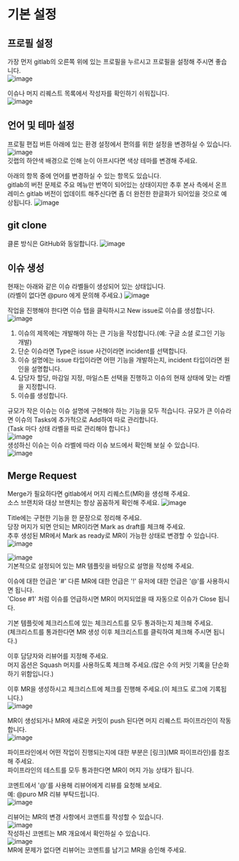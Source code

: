# 기본 설정
## 프로필 설정
가장 먼저 gitlab의 오른쪽 위에 있는 프로필을 누르시고 프로필을 설정해 주시면 좋습니다.  
![image](uploads/4248272846b4258e4d8fc0983ebbd729/image.png)

이슈나 머지 리퀘스트 목록에서 작성자를 확인하기 쉬워집니다.  
![image](uploads/c2f4c118d98a3696d1af910fe7d795ac/image.png)

## 언어 및 테마 설정
프로필 편집 버튼 아래에 있는 환경 설정에서 편의를 위한 설정을 변경하실 수 있습니다.  
![image](uploads/63026347e66be3d45cbc78d81d064f23/image.png)  
깃랩의 하얀색 배경으로 인해 눈이 아프시다면 색상 테마를 변경해 주세요.

아래의 항목 중에 언어를 변경하실 수 있는 항목도 있습니다.  
gitlab의 버전 문제로 주요 메뉴만 번역이 되어있는 상태이지만 추후 본사 측에서 온프레미스 gitlab 버전이 업데이트 해주신다면 좀 더 완전한 한글화가 되어있을 것으로 예상됩니다.
![image](uploads/d310e0ad59189ad9484a03d1455947c9/image.png)

## git clone
클론 방식은 GitHub와 동일합니다.
![image](uploads/fc7fd51c6fb7cc62f2ee04fb43bd3bf1/image.png)

## 이슈 생성
현재는 아래와 같은 이슈 라벨들이 생성되어 있는 상태입니다.  
(라벨이 없다면 @puro 에게 문의해 주세요.)
![image](uploads/ce4d597739947ef977014b7403cef01e/image.png)  

작업을 진행해야 한다면 이슈 탭을 클릭하시고 New issue로 이슈를 생성합니다.
![image](uploads/81c3eab96feae17b6fb56438efc7a71d/image.png)  
1. 이슈의 제목에는 개발해야 하는 큰 기능을 작성합니다.(예: 구글 소셜 로그인 기능 개발)
2. 단순 이슈라면 Type은 issue 사건이라면 incident를 선택합니다.
3. 이슈 설명에는 issue 타입이라면 어떤 기능을 개발하는지, incident 타입이라면 원인을 설명합니다.
4. 담당자 할당, 마감일 지정, 마일스톤 선택을 진행하고 이슈의 현재 상태에 맞는 라벨을 지정합니다.
5. 이슈를 생성합니다.

규모가 작은 이슈는 이슈 설명에 구현해야 하는 기능을 모두 적습니다.
규모가 큰 이슈라면 이슈의 Tasks에 추가적으로 Add하여 따로 관리합니다.  
(Task 마다 상태 라벨을 따로 관리해야 합니다.)  
![image](uploads/c0985c4a900506a249700b3353bd0705/image.png)  
생성하신 이슈는 이슈 라벨에 따라 이슈 보드에서 확인해 보실 수 있습니다.  
![image](uploads/0141e26623eda0f50b1f12728badc75a/image.png)

## Merge Request
Merge가 필요하다면 gitlab에서 머지 리퀘스트(MR)을 생성해 주세요.  
소스 브랜치와 대상 브랜치는 항상 꼼꼼하게 확인해 주세요. 
![image](uploads/ce7a6c7f99aa0cb4784b936b4278247a/image.png)

Title에는 구현한 기능을 한 문장으로 정리해 주세요.  
당장 머지가 되면 안되는 MR이라면 Mark as draft를 체크해 주세요.  
추후 생성된 MR에서 Mark as ready로 MR이 가능한 상태로 변경할 수 있습니다.  
![image](uploads/ea6285596392e035b77492683df80e57/image.png)  

![image](uploads/f49d63fd6ff7784dd00588b204206065/image.png)  
기본적으로 설정되어 있는 MR 템플릿을 바탕으로 설명을 작성해 주세요.

이슈에 대한 언급은 '#' 다른 MR에 대한 언급은 '!' 유저에 대한 언급은 '@'를 사용하시면 됩니다.  
'Close #1' 처럼 이슈를 언급하시면 MR이 머지되었을 때 자동으로 이슈가 Close 됩니다.  

기본 템플릿에 체크리스트에 있는 체크리스트를 모두 통과하는지 체크해 주세요.  
(체크리스트를 통과한다면 MR 생성 이후 체크리스트를 클릭하여 체크해 주시면 됩니다.)

이후 담당자와 리뷰어를 지정해 주세요.  
머지 옵션은 Squash 머지를 사용하도록 체크해 주세요.(많은 수의 커밋 기록을 단순화하기 위함입니다.)

이후 MR을 생성하시고 체크리스트에 체크를 진행해 주세요.(이 체크도 로그에 기록됩니다.)  
![image](uploads/28311b5d87839adfd7b13afc07a1ccf6/image.png)  

MR이 생성되거나 MR에 새로운 커밋이 push 된다면 머지 리퀘스트 파이프라인이 작동합니다.  
![image](uploads/fd90259bcc563b7068a1c2eb57ebbd0d/image.png)

파이프라인에서 어떤 작업이 진행되는지에 대한 부분은 [링크](MR 파이프라인)를 참조해 주세요.  
파이프라인의 테스트를 모두 통과한다면 MR이 머지 가능 상태가 됩니다.

코멘트에서 '@'를 사용해 리뷰어에게 리뷰를 요청해 보세요.  
예: @puro MR 리뷰 부탁드립니다.  
![image](uploads/f36133c3fbcb6f893a5cb441d14fb5f6/image.png)  

리뷰어는 MR의 변경 사항에서 코멘트를 작성할 수 있습니다.  
![image](uploads/3d5ea9a941ae937a32b7d2091a2c796c/image.png)  
작성하신 코멘트는 MR 개요에서 확인하실 수 있습니다.  
![image](uploads/a9ab83e3af21cebe26b8280725a49de9/image.png)  
MR에 문제가 없다면 리뷰어는 코멘트를 남기고 MR을 승인해 주세요.
